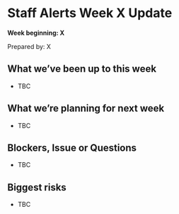 # Staff Alerts Week X Update
**Week beginning: X** 

Prepared by: X

## What we’ve been up to​ this week​

* TBC

## What we’re planning for ​next week

* TBC

## Blockers, Issue or Questions

* TBC

## Biggest risks

* TBC

